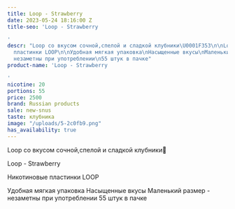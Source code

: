 ```yaml
---
title: Loop - Strawberry
date: 2023-05-24 18:16:00 Z
title-seo: 'Loop - Strawberry

'
descr: "Loop со вкусом сочной,спелой и сладкой клубники\U0001F353\n\nLoop - Strawberry\n\nНикотиновые
  пластинки LOOP\n\nУдобная мягкая упаковка\nНасыщенные вкусы\nМаленький размер -
  незаметны при употреблении\n55 штук в пачке"
product-name: 'Loop - Strawberry

'
nicotine: 20
portions: 55
price: 2500
brand: Russian products
sale: new-snus
taste: клубника
image: "/uploads/5-2c0fb9.png"
has_availability: true
---
```


Loop со вкусом сочной,спелой и сладкой клубники🍓

Loop - Strawberry

Никотиновые пластинки LOOP

Удобная мягкая упаковка
Насыщенные вкусы
Маленький размер - незаметны при употреблении
55 штук в пачке